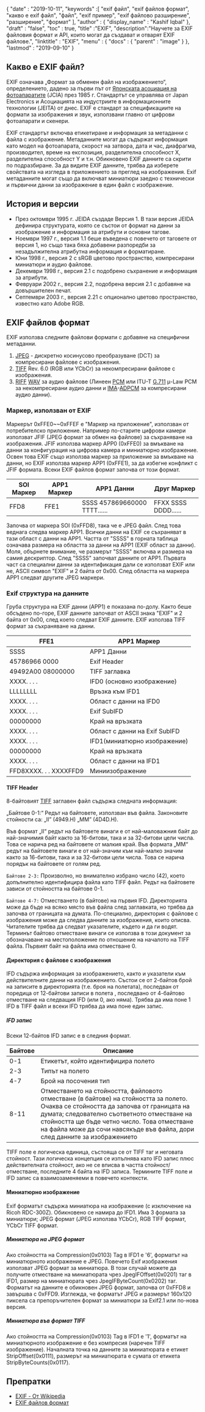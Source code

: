 {
  "date" : "2019-10-11",
  "keywords" :[ "exif файл", "exif файлов формат", "какво е exif файл", "файл", "exif пример", "exif файлово разширение", "разширение", "формат" ],
  "author" : {
    "display_name" : "Kashif Iqbal"
},
  "draft" : "false",
  "toc" : true,
  "title" :"EXIF",
  "description":"Научете за EXIF файловия формат и API, които могат да създават и отварят EXIF файлове.",
  "linktitle" : "EXIF",
  "menu" : {
    "docs" : {
      "parent" : "image"
}
},
  "lastmod" : "2019-09-10"
}

## Какво е EXIF файл?
EXIF означава „Формат за обменен файл на изображението“, определението, дадено за първи път от [Японската асоциация на фотоапаратите](https://en.wikipedia.org/wiki/Japan_Electronic_Industries_Development_Association) (JCIA) през 1985 г. Стандартът се управлява от Japan Electronics и Асоциацията на индустриите в информационните технологии (JEITA) от днес. EXIF е стандарт за спецификациите на формати за изображения и звук, използвани главно от цифрови фотоапарати и скенери.

EXIF стандартът включва етикетиране и информация за метаданни с файла с изображение. Метаданните могат да съдържат информация като модел на фотоапарата, скорост на затвора, дата и час, диафрагма, производител, време на експозиция, разделителна способност X, разделителна способност Y и т.н. Обикновено EXIF данните са скрити по подразбиране. За да видите EXIF данните, трябва да изберете свойствата на изгледа в приложението за преглед на изображения. Exif метаданните могат също да включват миниатюри заедно с технически и първични данни за изображение в един файл с изображение.

## История и версии ##

* През октомври 1995 г. JEIDA създаде Версия 1. В тази версия JEIDA дефинира структурата, която се състои от формат на данни за изображение и информация за атрибути и основни тагове.
* Ноември 1997 г., версия 1.1 беше въведена с повечето от таговете от версия 1, но също така бяха добавени разпоредби за незадължителна атрибутна информация и форматиране.
* Юни 1998 г., версия 2 с sRGB цветово пространство, компресирани миниатюри и аудио файлове.
* Декември 1998 г., версия 2.1 с подобрено съхранение и информация за атрибути.
* Февруари 2002 г., версия 2.2, подобрена версия 2.1 с добавяне на довършителен печат.
* Септември 2003 г., версия 2.21 с опционално цветово пространство, известно като Adobe RGB.

## EXIF файлов формат

EXIF използва следните файлови формати с добавяне на специфични метаданни.

1. [JPEG](/bg/image/jpeg/) - дискретно косинусово преобразуване (DCT) за компресирани файлове с изображения.
1. [TIFF](/bg/image/tiff/) Rev. 6.0 (RGB или YCbCr) за некомпресирани файлове с изображения.
1. [RIFF](https://en.wikipedia.org/wiki/Resource_Interchange_File_Format) [WAV](https://en.wikipedia.org/wiki/WAV) за аудио файлове (Линеен [PCM](https://en.wikipedia.org/wiki/Pulse-code_modulation) или ITU-T [G.711](https://en.wikipedia.org/wiki/G.711) μ-Law PCM за некомпресирани аудио данни и [ IMA](https://en.wikipedia.org/wiki/Interactive_Multimedia_Association)-[ADPCM](https://en.wikipedia.org/wiki/ADPCM) за компресирани аудио данни).

### Маркер, използван от EXIF ###

Маркерът 0xFFE0~~0xFFEF е "Маркер на приложение", използван от потребителско приложение. Например по-старите цифрови камери използват JFIF (JPEG формат за обмен на файлове) за съхраняване на изображения. JFIF използва маркер APP0 (0xFFE0) за вмъкване на данни за конфигурация на цифрова камера и миниатюрно изображение. Освен това EXIF също използва маркер за приложение за вмъкване на данни, но EXIF използва маркер APP1 (0xFFE1), за да избегне конфликт с JFIF формата. Всеки EXIF файлов формат започва от този формат.


|SOI Маркер|APP1 Маркер|APP1 Данни|Друг Маркер
---|---|---|---|
|FFD8|FFE1|SSSS 457869660000 TTTT......|FFXX SSSS DDDD......

Започва от маркера SOI (0xFFD8), така че е JPEG файл. След това веднага следва маркер APP1. Всички данни на EXIF се съхраняват в тази област с данни на APP1. Частта от "SSSS" в горната таблица означава размера на областта за данни на APP1 (EXIF област за данни). Моля, обърнете внимание, че размерът "SSSS" включва и размера на самия дескриптор. След "SSSS" започват данните от APP1. Първата част са специални данни за идентификация дали се използват EXIF или не, ASCII символ "EXIF" и 2 байта от 0x00. След областта на маркера APP1 следват другите JPEG маркери.

### Exif структура на данните ###

Груба структура на EXIF данни (APP1) е показана по-долу. Както беше обсъдено по-горе, EXIF данните започват от ASCII знака "EXIF" и 2 байта от 0x00, след което следват EXIF данните. EXIF използва TIFF формат за съхраняване на данни.


|FFE1|APP1 Маркер
---|---|
|SSSS|APP1 Данни|APP1 Размер на данните
|45786966 0000|Exif Header
|49492A00 08000000|TIFF заглавка
|XXXX. . . .|IFD0 (основно изображение)|Директория
|LLLLLLLL|Връзка към IFD1
|XXXX. . . .|Област с данни на IFD0
|XXXX. . . .|Exif SubIFD|Директория
|00000000|Край на връзката
|XXXX. . . .|Област с данни на Exif SubIFD
|XXXX. . . .|IFD1(миниатюрно изображение)|Директория
|00000000|Край на връзката
|XXXX. . . .|Област с данни на IFD1
|FFD8XXXX. . . XXXXFFD9|Миниизображение

#### TIFF Header ####

8-байтовият [TIFF](/bg/image/tiff/) заглавен файл съдържа следната информация:

„Байтове 0-1:“ Редът на байтовете, използван във файла. Законовите стойности са: „II” (4949.H) „MM” (4D4D.H).

Във формат „II“ редът на байтовете винаги е от най-маловажния байт до най-значимия байт както за 16-битови, така и за 32-битови цели числа. Това се нарича ред на байтовете от малкия край. Във формата „MM“ редът на байтовете винаги е от най-значим към най-малко значим както за 16-битови, така и за 32-битови цели числа. Това се нарича порядък на байтовете от голям ред.

`Байтове 2-3:` Произволно, но внимателно избрано число (42), което допълнително идентифицира файла като TIFF файл. Редът на байтовете зависи от стойността на байтове 0-1.

`Байтове 4-7:` Отместването (в байтове) на първия IFD. Директорията може да бъде на всяко място във файла след заглавката, но трябва да започва от границата на думата. По-специално, директория с файлове с изображения може да следва данните за изображения, които описва. Читателите трябва да следват указателите, където и да ги водят. Терминът байтово отместване винаги се използва в този документ за обозначаване на местоположение по отношение на началото на TIFF файла. Първият байт на файла има отместване 0.

#### Директория с файлове с изображения ####

IFD съдържа информация за изображението, както и указатели към действителните данни на изображението. Състои се от 2-байтов брой на записите в директорията (т.е. броя на полетата), последван от поредица от 12-байтови записи в полета , последвано от 4-байтово отместване на следващия IFD (или 0, ако няма). Трябва да има поне 1 IFD в TIFF файл и всеки IFD трябва да има поне един запис.

##### IFD запис #####

Всеки 12-байтов IFD запис е в следния формат.


|Байтове|Описание
---|---|
|0-1|Етикетът, който идентифицира полето
|2-3|Типът на полето
|4-7|Брой на посочения тип
|8-11|Отместването на стойността, файловото отместване (в байтове) на стойността за полето. Очаква се стойността да започва от границата на думата; следователно съответното отместване на стойността ще бъде четно число. Това отместване на файла може да сочи навсякъде във файла, дори след данните за изображението

TIFF поле е логическа единица, състояща се от TIFF таг и неговата стойност. Тази логическа концепция се изпълнява като IFD запис плюс действителната стойност, ако не се вписва в частта стойност/отместване, последните 4 байта на IFD записа. Термините TIFF поле и IFD запис са взаимозаменяеми в повечето контексти.

#### Миниатюрно изображение ####

Exif форматът съдържа миниатюра на изображение (с изключение на Ricoh RDC-300Z). Обикновено се намира до IFD1. Има 3 формата за миниатюри; JPEG формат (JPEG използва YCbCr), RGB TIFF формат, YCbCr TIFF формат.

##### Миниатюра на JPEG формат #####

Ако стойността на Compression(0x0103) Tag в IFD1 е '6', форматът на миниатюрното изображение е JPEG. Повечето Exif изображения използват JPEG формат за миниатюра. В този случай можете да получите отместване на миниатюрата чрез JpegIFOffset(0x0201) таг в IFD1, размер на миниатюрата чрез JpegIFByteCount(0x0202) таг. Форматът на данните е обикновен JPEG формат, започва от 0xFFD8 и завършва с 0xFFD9. Изглежда, че форматът JPEG и размерът 160x120 пиксела са препоръчителен формат за миниатюри за Exif2.1 или по-нова версия.

##### Миниатюра във формат TIFF #####

Ако стойността на Compression(0x0103) Tag в IFD1 е '1', форматът на миниатюрното изображение е без компресия (наречен TIFF изображение). Началната точка на данните за миниатюрата е етикет StripOffset(0x0111), размерът на миниатюрата е сумата от етикета StripByteCounts(0x0117).

## Препратки ##

* [EXIF - От Wikipedia](https://en.wikipedia.org/wiki/Exif)
* [EXIF файлов формат](https://www.media.mit.edu/pia/Research/deepview/exif.html)

